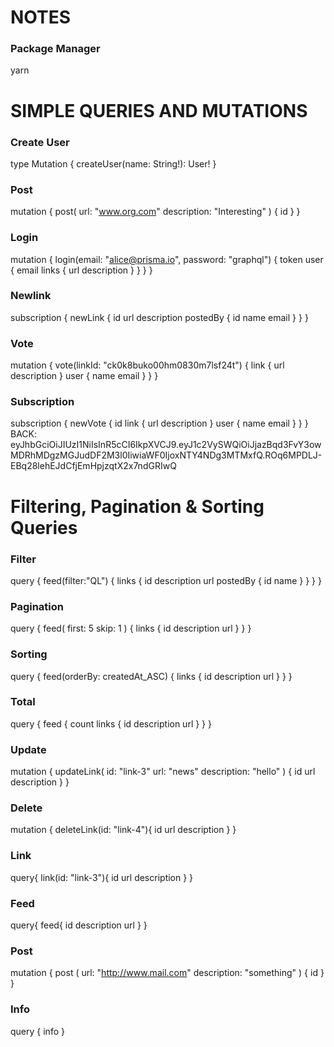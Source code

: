 # NOTES
### Package Manager
yarn
# SIMPLE QUERIES AND MUTATIONS
### Create User
type Mutation {
  createUser(name: String!): User!
}

### Post
mutation {
  post(
    url: "www.org.com"
    description: "Interesting"
  ) {
    id
  }
}
### Login
mutation {
  login(email: "alice@prisma.io", password: "graphql") {
    token
    user {
      email
      links {
        url
        description
      }
    }
  }
}
### Newlink
subscription {
  newLink {
      id
      url
      description
      postedBy {
        id
        name
        email
      }
  }
}
### Vote
mutation {
  vote(linkId: "ck0k8buko00hm0830m7lsf24t") {
    link {
      url
      description
    }
    user {
      name
      email
    }
  }
}

### Subscription
subscription {
  newVote {
    id
    link {
      url
      description
    }
    user {
      name
      email
    }
  }
}
BACK: eyJhbGciOiJIUzI1NiIsInR5cCI6IkpXVCJ9.eyJ1c2VySWQiOiJjazBqd3FvY3owMDRhMDgzMGJudDF2M3l0IiwiaWF0IjoxNTY4NDg3MTMxfQ.ROq6MPDLJ-EBq28lehEJdCfjEmHpjzqtX2x7ndGRIwQ

# Filtering, Pagination & Sorting Queries
### Filter
query {
  feed(filter:"QL") {
    links {
    	id
  		description
    	url
    	postedBy {
    	  id
      	name
    	}
  	}
  }
}

### Pagination
query {
  feed(
    first: 5
    skip: 1
  ) {
    links {
    	id
    	description
    	url
    }
  }
}

### Sorting
query {
  feed(orderBy: createdAt_ASC) {
    links {
    	id
    	description
    	url
    }
  }
}


### Total
query {
  feed {
    count
    links {
      id
      description
      url
    }
  }
}

### Update
mutation {
  updateLink(
    id: "link-3"
    url: "news"
    description: "hello"
  ) {
    id
    url
  	description
  }
}

### Delete
mutation {
  deleteLink(id: "link-4"){
    id
    url
    description
  }
}

### Link
query{
  link(id: "link-3"){
    id
    url
    description
  }
}

### Feed
query{
  feed{
    id
    description
    url
  }
}

### Post
mutation {
  post (
    url: "http://www.mail.com"
    description: "something"
  ) {
    id
  }
}

### Info
query {
  info
}
